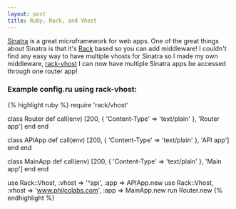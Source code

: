```yaml
---
layout: post
title: Ruby, Rack, and Vhost
---
```


[Sinatra](http://www.sinatrarb.com/) is a great microframework for web apps. One of the great things about Sinatra is that it's [Rack](http://rack.github.com/) based so you can add middleware! I couldn't find any easy way to have multiple vhosts for Sinatra so I made my own middleware, [rack-vhost](http://github.com/preichen/rack-vhost) I can now have multiple Sinatra apps be accessed through one router app!

### Example config.ru using rack-vhost:
{% highlight ruby %}
require 'rack/vhost'

class Router
  def call(env)
    [200, { 'Content-Type' => 'text/plain' }, 'Router app']
  end
end

class APIApp
  def call(env)
    [200, { 'Content-Type' => 'text/plain' }, 'API app']
  end
end

class MainApp
  def call(env)
    [200, { 'Content-Type' => 'text/plain' }, 'Main app']
  end
end

use Rack::Vhost, :vhost => '^api', :app => APIApp.new
use Rack::Vhost, :vhost => 'www.philcolabs.com', :app => MainApp.new
run Router.new
{% endhighlight %}
